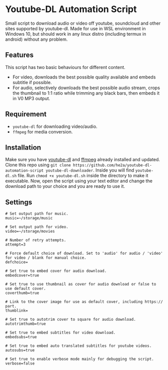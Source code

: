 # Youtube-DL Automation Script

Small script to download audio or video off youtube, soundcloud and other sites supported by youtube-dl. Made for use in WSL environment in Windows 10, but should work in any linux distro (including termux in android) without any problem. 

## Features
This script has two basic behaviours for different content.
- For video, downloads the best possible quality available and embeds subtitle if possible. 
- For audio, selectively downloads the best possible audio stream, crops the thumbnail to 1:1 ratio while trimming any black bars, then embeds it in V0 MP3 output.

## Requirement
- `youtube-dl` for downloading video/audio.
- `ffmpeg` for media conversion.

## Installation
Make sure you have [youtube-dl](https://github.com/ytdl-org/youtube-dl) and [ffmpeg](https://github.com/FFmpeg/FFmpeg) already installed and updated. Clone this repo using `git clone https://github.com/he2a/youtube-dl-automation-script youtube-dl-downloader`. Inside you will find `youtube-dl.sh` file. Run `chmod +x youtube-dl.sh` inside the directory to make it executable. Now, open the script using your text editor and change the download path to your choice and you are ready to use it.

## Settings
```
# Set output path for music.
music=~/storage/music

# Set output path for video.
video=~/storage/movies

# Number of retry attempts.
attempt=3

# Force default choice of download. Set to 'audio' for audio / 'video' for video / blank for manual choice.
defchoice=

# Set true to embed cover for audio download.
embedcover=true

# Set true to use thumbnail as cover for audio download or false to use default cover.
coverthumb=true

# Link to the cover image for use as default cover, including https:// part.
thumblink=

# Set true to autotrim cover to square for audio download.
autotrimthumb=true

# Set true to embed subtitles for video download.
embedsubs=true

# Set true to embed auto translated subtitles for youtube videos.
autosubs=true

# Set true to enable verbose mode mainly for debugging the script.
verbose=false
```
